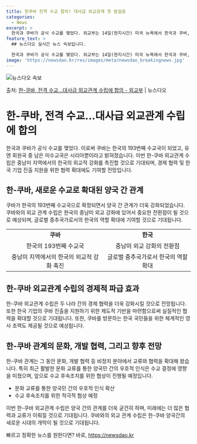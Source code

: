```yaml
---
title: 한쿠바 전격 수교 합의! 대사급 외교관계 첫 발걸음
categories:
  - News
excerpt: >
  한국과 쿠바가 공식 수교를 맺었다. 외교부는 14일(현지시간) 미국 뉴욕에서 한국과 쿠바, 양국 주유엔대표부…
feature_text: >
  ## 뉴스다오 실시간 뉴스 속보입니다.

  한국과 쿠바가 공식 수교를 맺었다. 외교부는 14일(현지시간) 미국 뉴욕에서 한국과 쿠바, 양국 주유엔대표부…
image: 'https://newsdao.kr/res/images/meta/newsdao_breakingnews.jpg'
---
```


![뉴스다오 속보](https://newsdao.kr/res/images/meta/newsdao_breakingnews.jpg)

<p>출처: <a href="https://newsdao.kr/3167" rel="dofollow">한-쿠바, 전격 수교…대사급 외교관계 수립에 합의 - 외교부</a> | 뉴스다오</p>

<h1>한-쿠바, 전격 수교…대사급 외교관계 수립에 합의</h1>
<p data-ke-size="size16">한국과 쿠바가 공식 수교를 맺었다. 이로써 쿠바는 한국의 193번째 수교국이 되었고, 유엔 회원국 중 남은 미수교국은 시리아뿐이라고 밝혀졌습니다. 이번 한-쿠바 외교관계 수립은 중남미 지역에서의 한국의 외교적 강화를 촉진할 것으로 기대되며, 경제 협력 및 한국 기업 진출 지원을 위한 협력 확대에도 기여할 전망입니다.</p>

<h2 data-ke-size="size24">한-쿠바, 새로운 수교로 확대된 양국 간 관계</h2>
<p data-ke-size="size16">쿠바가 한국의 193번째 수교국으로 확정되면서 양국 간 관계가 더욱 강화되었습니다. 쿠바와의 외교 관계 수립은 한국의 중남미 외교 강화에 있어서 중요한 전환점이 될 것으로 예상되며, 글로벌 중추국가로서의 한국의 역할 확대에 기여할 것으로 기대됩니다.</p>
<table>
 <tr>
    <td style="text-align: center; height: 17px;"><b>쿠바</b></td>
    <td style="text-align: center; height: 17px;"><b>한국</b></td>
  </tr>
  <tr>
    <td style="text-align: center; height: 17px;">한국의 193번째 수교국</td>
    <td style="text-align: center; height: 17px;">중남미 외교 강화의 전환점</td>
  </tr>
  <tr>
    <td style="text-align: center; height: 17px;">중남미 지역에서의 한국의 외교적 강화 촉진</td>
    <td style="text-align: center; height: 17px;">글로벌 중추국가로서 한국의 역할 확대</td>
  </tr>
</table>

<h2 data-ke-size="size24">한-쿠바 외교관계 수립의 경제적 파급 효과</h2>
<p data-ke-size="size16">한-쿠바 외교관계 수립은 두 나라 간의 경제 협력을 더욱 강화시킬 것으로 전망됩니다. 또한 한국 기업의 쿠바 진출을 지원하기 위한 제도적 기반을 마련함으로써 실질적인 협력을 확대할 것으로 기대됩니다. 또한, 쿠바를 방문하는 한국 국민들을 위한 체계적인 영사 조력도 제공될 것으로 예상됩니다.</p>

<h2 data-ke-size="size24">한-쿠바 관계의 문화, 개발 협력, 그리고 향후 전망</h2>
<p data-ke-size="size16">한-쿠바 관계는 그 동안 문화, 개발 협력 등 비정치 분야에서 교류와 협력을 확대해 왔습니다. 특히 최근 활발한 문화 교류를 통한 양국민 간의 우호적 인식은 수교 결정에 영향을 미쳤으며, 앞으로 수교 후속조치를 위한 협상이 진행될 예정입니다.</p>
<ul>
  <li>문화 교류를 통한 양국민 간의 우호적 인식 확산</li>
  <li>수교 후속조치를 위한 적극적 협상 예정</li>
</ul>

<p data-ke-size="size16">이번 한-쿠바 외교관계 수립은 양국 간의 관계를 더욱 굳건히 하며, 미래에는 더 많은 협력과 교류가 이뤄질 것으로 기대됩니다. 쿠바와의 외교 관계 수립은 한-쿠바 양국간의 새로운 시대의 개막이 될 것으로 기대됩니다.</p>
 

빠르고 정확한 뉴스를 원한다면? 바로, <a href="https://newsdao.kr" rel="dofollow">https://newsdao.kr</a>


